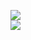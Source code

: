 [![](https://img.shields.io/badge/Made%20With-Github%20Spray-lightgrey.svg?style=for-the-badge&logo=github)](https://github.com/Annihil/github-spray#28767)  
[![](https://i.imgur.com/2DrTn0Z.gif)](https://github.com/Annihil/github-spray)